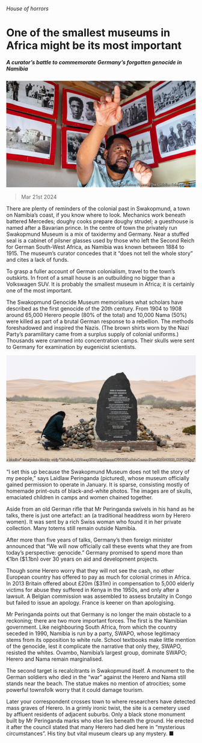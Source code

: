 ###### House of horrors

# One of the smallest museums in Africa might be its most important 

##### A curator’s battle to commemorate Germany’s forgotten genocide in Namibia 

![image](images/20240323_CUP006.jpg) 

> Mar 21st 2024 

There are plenty of reminders of the colonial past in Swakopmund, a town on Namibia’s coast, if you know where to look. Mechanics work beneath battered Mercedes; doughy cooks prepare doughy strudel; a guesthouse is named after a Bavarian prince. In the centre of town the privately run Swakopmund Museum is a mix of taxidermy and Germany. Near a stuffed seal is a cabinet of pilsner glasses used by those who left the Second Reich for German South-West Africa, as Namibia was known between 1884 to 1915. The museum’s curator concedes that it “does not tell the whole story” and cites a lack of funds.

To grasp a fuller account of German colonialism, travel to the town’s outskirts. In front of a small house is an outbuilding no bigger than a Volkswagen SUV. It is probably the smallest museum in Africa; it is certainly one of the most important. 

The Swakopmund Genocide Museum memorialises what scholars have described as the first genocide of the 20th century. From 1904 to 1908 around 65,000 Herero people (80% of the total) and 10,000 Nama (50%) were killed as part of a brutal German response to a rebellion. The methods foreshadowed and inspired the Nazis. (The brown shirts worn by the Nazi Party’s paramilitary  came from a surplus supply of colonial uniforms.) Thousands were crammed into concentration camps. Their skulls were sent to Germany for examination by eugenicist scientists. 

![image](images/20240323_CUP504.jpg) 


“I set this up because the Swakopmund Museum does not tell the story of my people,” says Laidlaw Peringanda (pictured), whose museum officially gained permission to operate in January. It is sparse, consisting mostly of homemade print-outs of black-and-white photos. The images are of skulls, emaciated children in camps and women chained together. 

Aside from an old German rifle that Mr Peringanda swivels in his hand as he talks, there is just one artefact: an (a traditional headdress worn by Herero women). It was sent by a rich Swiss woman who found it in her private collection. Many totems still remain outside Namibia. 

After more than five years of talks,  Germany’s then foreign minister announced that “We will now officially call these events what they are from today’s perspective: genocide.” Germany promised to spend more than €1bn ($1.1bn) over 30 years on aid and development projects. 

Though some Herero worry that they will not see the cash, no other European country has offered to pay as much for colonial crimes in Africa. In 2013 Britain offered about £20m ($31m) in compensation to 5,000 elderly victims for abuse they suffered in Kenya in the 1950s, and only after a lawsuit. A Belgian commission was assembled to assess brutality in Congo but failed to issue an apology. France is keener on  than apologising. 

Mr Peringanda points out that Germany is no longer the main obstacle to a reckoning; there are two more important forces. The first is the Namibian government. Like neighbouring South Africa, from which the country seceded in 1990, Namibia is run by a party, SWAPO, whose legitimacy stems from its opposition to white rule. School textbooks make little mention of the genocide, lest it complicate the narrative that only they, SWAPO, resisted the whites. Ovambo, Namibia’s largest group, dominate SWAPO; Herero and Nama remain marginalised.

The second target is recalcitrants in Swakopmund itself. A monument to the German soldiers who died in the “war” against the Herero and Nama still stands near the beach. The statue makes no mention of atrocities; some powerful townsfolk worry that it could damage tourism. 

Later your correspondent crosses town to where researchers have detected mass graves of Herero. In a grimly ironic twist, the site is a cemetery used by affluent residents of adjacent suburbs. Only a black stone monument built by Mr Peringanda marks who else lies beneath the ground. He erected it after the council stated that many Herero had died here in “mysterious circumstances”. His tiny but vital museum clears up any mystery. ■


